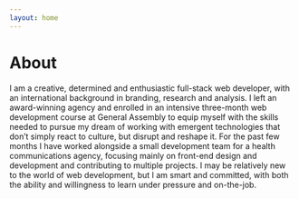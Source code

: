 ```yaml
---
layout: home
---
```

# About

I am a creative, determined and enthusiastic full-stack web developer, with an international background in branding, research and analysis. I left an award-winning agency and enrolled in an intensive three-month web development course at General Assembly to equip myself with the skills needed to pursue my dream of working with emergent technologies that don’t simply react to culture, but disrupt and reshape it. For the past few months I have worked alongside a small development team for a health communications agency, focusing mainly on front-end design and development and contributing to multiple projects. I may be relatively new to the world of web development, but I am smart and committed, with both the ability and willingness to learn under pressure and on-the-job.
